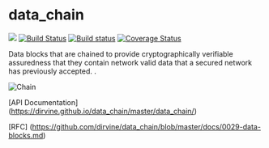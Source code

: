 # data_chain

[![](http://meritbadge.herokuapp.com/data_chain)](https://crates.io/crates/data_chain)
[![Build Status](https://travis-ci.org/dirvine/data_chain.svg?branch=master)](https://travis-ci.org/dirvine/data_chain)
[![Build status](https://ci.appveyor.com/api/projects/status/h0674wyk1sdovi2j?svg=true)](https://ci.appveyor.com/project/dirvine/data-chain)
[![Coverage Status](https://coveralls.io/repos/github/dirvine/data_chain/badge.svg?branch=master)](https://coveralls.io/github/dirvine/data_chain?branch=master)


Data blocks that are chained to provide cryptographically verifiable assuredness  that they contain
network valid data that a secured network has previously accepted. .

![Chain](https://github.com/dirvine/data_chain/blob/master/docs/chain.jpg)


[API Documentation] (https://dirvine.github.io/data_chain/master/data_chain/)

[RFC] (https://github.com/dirvine/data_chain/blob/master/docs/0029-data-blocks.md)


